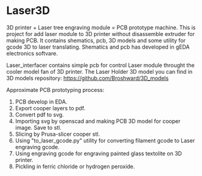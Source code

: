 # Laser3D
3D printer + Laser tree engraving module = PCB prototype machine.
This is project for add laser module to 3D printer without disassemble extruder for making PCB.
It contains shematics, pcb, 3D models and some utility for gcode 3D to laser translating.
Shematics and pcb has developed in gEDA electronics softvare.

Laser_interfacer contains simple pcb for control Laser module throught the cooler model fan of 3D printer.
The Laser Holder 3D model you can find in 3D models repository: https://github.com/Broshward/3D_models

Approximate PCB prototyping process:
1. PCB develop in EDA.
2. Export cooper layers to pdf.
3. Convert pdf to svg.
4. Importing svg by openscad and making PCB 3D model for cooper image. Save to stl.
5. Slicing by Prusa-slicer cooper stl.
6. Using "to_laser_gcode.py" utility for converting filament gcode to Laser engraving gcode.
7. Using engraving gcode for engraving painted glass textolite on 3D printer.
8.  Pickling in ferric chloride or hydrogen peroxide.
